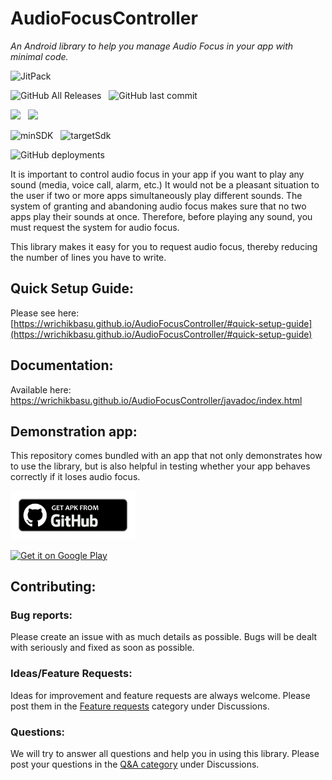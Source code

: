 # AudioFocusController
<i>An Android library to help you manage Audio Focus in your app with minimal code.</i>

<img alt="JitPack" src="https://img.shields.io/jitpack/version/com.github.WrichikBasu/AudioFocusController?color=%238737f0&style=for-the-badge">

![GitHub All Releases](https://img.shields.io/github/downloads/WrichikBasu/AudioFocusController/total?style=for-the-badge) &nbsp; 
![GitHub last commit](https://img.shields.io/github/last-commit/WrichikBasu/AudioFocusController?style=for-the-badge)

![](https://img.shields.io/badge/Licence%3A%20library-Mozilla%20Public%20Licence%202.0-important?style=for-the-badge) &nbsp;
![](https://img.shields.io/badge/Licence%3A%20demoapp-GNU%20AGPL%20v3.0-blue?style=for-the-badge)

![minSDK](https://img.shields.io/badge/min_SDK-Lollipop%20(SDK%2021)-%2306486b?style=for-the-badge) &nbsp; 
![targetSdk](https://img.shields.io/badge/target_SDK-Android_14_(SDK_34)-deep%20green?style=for-the-badge)

![GitHub deployments](https://img.shields.io/github/deployments/WrichikBasu/AudioFocusController/github-pages?label=Github%20Pages%20Deployment&style=for-the-badge)

It is important to control audio focus in your app if you want to play any sound (media, voice call, alarm, etc.) It would not be a pleasant situation to the user if two or more apps simultaneously play different sounds. The system of granting and abandoning audio focus makes sure that no two apps play their sounds at once. Therefore, before playing any sound, you must request the system for audio focus.

This library makes it easy for you to request audio focus, thereby reducing the number of lines you have to write.

## Quick Setup Guide:
Please see here: [https://wrichikbasu.github.io/AudioFocusController/#quick-setup-guide](https://wrichikbasu.github.io/AudioFocusController/#quick-setup-guide)

## Documentation:
Available here: https://wrichikbasu.github.io/AudioFocusController/javadoc/index.html

## Demonstration app:

This repository comes bundled with an app that not only demonstrates how to use the library, but is also helpful in testing whether your app behaves correctly if it loses audio focus.

<a href="https://github.com/WrichikBasu/AudioFocusController/releases/latest"><img src="github.png"
     alt="Download from Github icon"
     width="200" /></a>
     
 <a href='https://play.google.com/store/apps/details?id=in.basulabs.audiofocuscontroller.demoapp'><img alt='Get it on Google Play' src='https://play.google.com/intl/en_us/badges/static/images/badges/en_badge_web_generic.png' width=200/></a>

## Contributing:
### Bug reports:
Please create an issue with as much details as possible. Bugs will be dealt with seriously and fixed as soon as possible.

### Ideas/Feature Requests:
Ideas for improvement and feature requests are always welcome. Please post them in the [Feature requests](https://github.com/WrichikBasu/AudioFocusController/discussions?discussions_q=category%3A%22Feature+requests%22) category under Discussions.

### Questions:
We will try to answer all questions and help you in using this library. Please post your questions in the [Q&A category](https://github.com/WrichikBasu/AudioFocusController/discussions?discussions_q=category%3AQ%26A) under Discussions.
